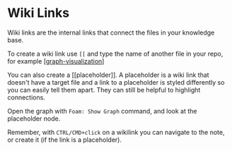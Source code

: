 # Wiki Links

Wiki links are the internal links that connect the files in your knowledge base.

To create a wiki link use `[[` and type the name of another file in your repo, for example [[graph-visualization]]

You can also create a [[placeholder]].
A placeholder is a wiki link that doesn't have a target file and a link to a placeholder is styled differently so you can easily tell them apart.
They can still be helpful to highlight connections.

Open the graph with `Foam: Show Graph` command, and look at the placeholder node.

Remember, with `CTRL/CMD+click` on a wikilink you can navigate to the note, or create it (if the link is a placeholder).

[//begin]: # "Autogenerated link references for markdown compatibility"
[graph-visualization]: graph-visualization.md "Graph Visualization"
[//end]: # "Autogenerated link references"